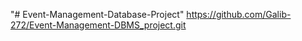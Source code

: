 "# Event-Management-Database-Project" 
https://github.com/Galib-272/Event-Management-DBMS_project.git
